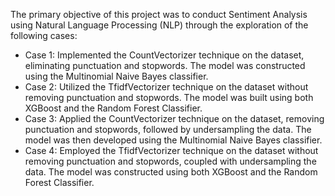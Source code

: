 The primary objective of this project was to conduct Sentiment Analysis using Natural Language Processing (NLP) through the exploration of the following cases:

- Case 1: Implemented the CountVectorizer technique on the dataset, eliminating punctuation and stopwords. The model was constructed using the Multinomial Naive Bayes classifier.
- Case 2: Utilized the TfidfVectorizer technique on the dataset without removing punctuation and stopwords. The model was built using both XGBoost and the Random Forest Classifier.
- Case 3: Applied the CountVectorizer technique on the dataset, removing punctuation and stopwords, followed by undersampling the data. The model was then developed using the Multinomial Naive Bayes classifier.
- Case 4: Employed the TfidfVectorizer technique on the dataset without removing punctuation and stopwords, coupled with undersampling the data. The model was constructed using both XGBoost and the Random Forest Classifier.
